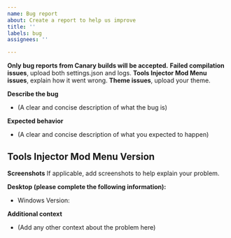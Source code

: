 ```yaml
---
name: Bug report
about: Create a report to help us improve
title: ''
labels: bug
assignees: ''

---
```


**Only bug reports from Canary builds will be accepted.**
**Failed compilation issues**, upload both settings.json and logs.
**Tools Injector Mod Menu issues**, explain how it went wrong.
**Theme issues**, upload your theme.

**Describe the bug**
- (A clear and concise description of what the bug is)

**Expected behavior**
- (A clear and concise description of what you expected to happen)

**Tools Injector Mod Menu Version**
- 

**Screenshots**
If applicable, add screenshots to help explain your problem.

**Desktop (please complete the following information):**
 - Windows Version:  

**Additional context**
- (Add any other context about the problem here)
